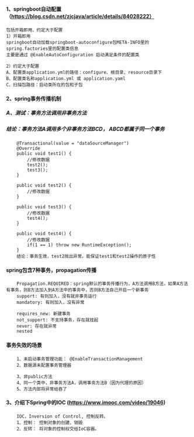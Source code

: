 #### 1、springboot自动配置（https://blog.csdn.net/zjcjava/article/details/84028222）
    包括开箱即用、约定大于配置
    1）开箱即用
    springboot自动加载springboot-autoconfigure包META-INFO里的  spring.factories里的配置类信息
    主要是通过 @EnableAutoConfiguration 启动满足条件的配置类

    2）约定大于配置
    A、配置类application.yml的路径：configure、根目录、resource目录下
    B、配置类名称application.yml 或 application.yaml
    C、扫描包路径：启动类所在的包和子包

#### 2、spring事务传播机制

##### A、测试：事务方法调用非事务方法
##### 结论：事务方法A调用多个非事务方法BCD， ABCD都属于同一个事务

```
    @Transactional(value = "dataSourceManager")
    @Override
    public void test1() {
        //修改数据
        test2();
        test3();
    }

    public void test2() {
        //修改数据
    }

    public void test3() {
        //修改数据
        test4();
    }

    public void test4() {
        //修改数据
        if(1 == 1) throw new RuntimeException();
    }
    结论：事务生效，test2抛出异常，能保证test1和test2操作的原子性

```

#### spring包含7种事务，propagation传播

```
    Propagation.REQUIRED：spring默认的事务传播行为，A方法调用B方法，如果A方法有事务，则B方法加入到A方法中的事务中，否则B方法自己开启一个新事务
    support: 有则加入，没有就非事务运行
    mandatory: 有则加入，没有异常

    requires_new: 新建事务
    not_support: 不支持事务，存在就挂起
    never: 存在就异常
    nested
```

#### 事务失效的场景
```
    1、未启动事务管理功能： @EnableTransactionManagement
    2、数据源未配置事务管理器

    3、非public方法
    4、同一个类中，非事务方法A，调用事务方法B（因为代理的原因）
    5、方法内部将异常给吞了

```

#### 3、介绍下Spring中的IOC  (https://www.imooc.com/video/19046)
```
    IOC，Inversion of Control, 控制反转。
    1、控制： 控制对象的创建、销毁
    2、反转： 将对象的控制权交给IoC容器。

```























